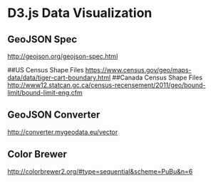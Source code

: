 
# D3.js Data Visualization

## GeoJSON Spec
http://geojson.org/geojson-spec.html

##US Census Shape Files
https://www.census.gov/geo/maps-data/data/tiger-cart-boundary.html
##Canada Census Shape Files
http://www12.statcan.gc.ca/census-recensement/2011/geo/bound-limit/bound-limit-eng.cfm

## GeoJSON Converter
http://converter.mygeodata.eu/vector

## Color Brewer
http://colorbrewer2.org/#type=sequential&scheme=PuBu&n=6
